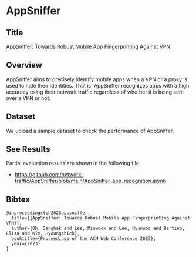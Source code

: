 # AppSniffer

## Title
AppSniffer: Towards Robust Mobile App Fingerprinting Against VPN

## Overview
AppSniffer aims to precisely identify mobile apps when a VPN or a proxy is used to hide their identities. That is, AppSniffer recognizes apps with a high accuracy using their network traffic regardless of whether it is being sent over a VPN or not.

## Dataset
We upload a sample dataset to check the performance of AppSniffer. 

## See Results
Partial evaluation results are shown in the following file.

* https://github.com/network-traffic/AppSniffer/blob/main/AppSniffer_app_recognition.ipynb

## Bibtex
```
@inproceedings{oh2023appsniffer,
  title={{AppSniffer: Towards Robust Mobile App Fingerprinting Against VPN}},
  author={Oh, Sanghak and Lee, Minwook and Lee, Hyunwoo and Bertino, Elisa and Kim, Hyoungshick},
  booktitle={Proceedings of the ACM Web Conference 2023},
  year={2023}
}
```
